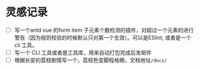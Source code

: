 # 灵感记录

- [ ] 写一个antd vue 的form item 子元素个数检测的插件，对超过一个元素的进行警告（因为规则校验的时候默认只对第一个生效）。可以是ESlint, 或者是一个 cli 工具。
- [ ] 写一个 CLI 工具或者是工具库，用来自动打包完成后发邮件
- [ ] 根据长安的荔枝剧情写一个，荔枝色变脚程格眼，文档地址`/docs/`
